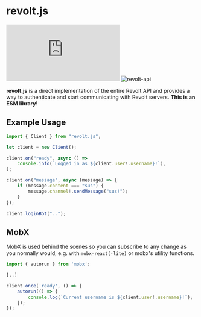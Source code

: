 # revolt.js

![revolt.js](https://img.shields.io/npm/v/revolt.js) ![revolt-api](https://img.shields.io/npm/v/revolt-api?label=Revolt%20API)

**revolt.js** is a direct implementation of the entire Revolt API and provides a way to authenticate and start communicating with Revolt servers. **This is an ESM library!**

## Example Usage

```typescript
import { Client } from "revolt.js";

let client = new Client();

client.on("ready", async () =>
    console.info(`Logged in as ${client.user!.username}!`),
);

client.on("message", async (message) => {
    if (message.content === "sus") {
        message.channel!.sendMessage("sus!");
    }
});

client.loginBot("..");
```

## MobX

MobX is used behind the scenes so you can subscribe to any change as you normally would, e.g. with `mobx-react(-lite)` or mobx's utility functions.

```typescript
import { autorun } from 'mobx';

[..]

client.once('ready', () => {
    autorun(() => {
        console.log(`Current username is ${client.user!.username}!`);
    });
});
```
